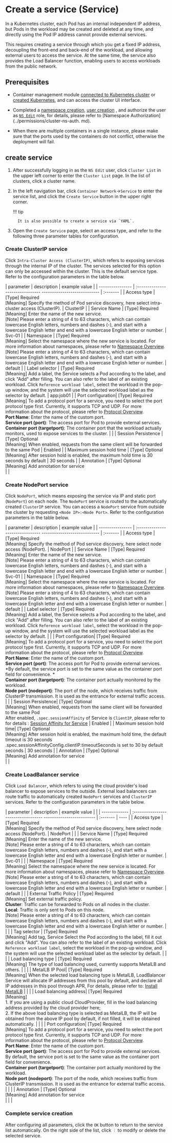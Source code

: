 # Create a service (Service)

In a Kubernetes cluster, each Pod has an internal independent IP address, but Pods in the workload may be created and deleted at any time, and directly using the Pod IP address cannot provide external services.

This requires creating a service through which you get a fixed IP address, decoupling the front-end and back-end of the workload, and allowing external users to access the service. At the same time, the service also provides the Load Balancer function, enabling users to access workloads from the public network.

## Prerequisites

- Container management module [connected to Kubernetes cluster](../clusters/integrate-cluster.md) or [created Kubernetes](../clusters/create-cluster.md), and can access the cluster UI interface.

- Completed a [namespace creation](../namespaces/createtens.md), [user creation](../../../ghippo/user-guide/access-control/user.md) , and authorize the user as [`NS Edit`](../permissions/permission-brief.md#ns-edit) role, for details, please refer to [Namespace Authorization](../permissions/cluster-ns-auth. md).

- When there are multiple containers in a single instance, please make sure that the ports used by the containers do not conflict, otherwise the deployment will fail.

## create service

1. After successfully logging in as the `NS Edit` user, click `Cluster List` in the upper left corner to enter the `Cluster List` page. In the list of clusters, click a cluster name.

     

2. In the left navigation bar, click `Container Network`->`Service` to enter the service list, and click the `Create Service` button in the upper right corner.

     

     !!! tip

         It is also possible to create a service via `YAML`.

3. Open the `Create Service` page, select an access type, and refer to the following three parameter tables for configuration.

     

### Create ClusterIP service

Click `Intra-Cluster Access (ClusterIP)`, which refers to exposing services through the internal IP of the cluster. The services selected for this option can only be accessed within the cluster. This is the default service type. Refer to the configuration parameters in the table below.

| parameter | description | example value |
| ---------------- | :------------------------------- ---------------------------- | :------- |
| Access type | [Type] Required<br />[Meaning] Specify the method of Pod service discovery, here select intra-cluster access (ClusterIP). | ClusterIP |
| Service Name | [Type] Required<br />[Meaning] Enter the name of the new service. <br />[Note] Please enter a string of 4 to 63 characters, which can contain lowercase English letters, numbers and dashes (-), and start with a lowercase English letter and end with a lowercase English letter or number. | Svc-01 |
| Namespace | [Type] Required<br />[Meaning] Select the namespace where the new service is located. For more information about namespaces, please refer to [Namespace Overview](../namespaces/createns.md). <br />[Note] Please enter a string of 4 to 63 characters, which can contain lowercase English letters, numbers and dashes (-), and start with a lowercase English letter and end with a lowercase English letter or number. | default |
| Label selector | [Type] Required<br />[Meaning] Add a label, the Service selects a Pod according to the label, and click "Add" after filling. You can also refer to the label of an existing workload. Click `Reference workload label`, select the workload in the pop-up window, and the system will use the selected workload label as the selector by default. | app:job01 |
| Port configuration| [Type] Required<br />[Meaning] To add a protocol port for a service, you need to select the port protocol type first. Currently, it supports TCP and UDP. For more information about the protocol, please refer to [Protocol Overview](../../../dce/what.md). <br />**Port Name**: Enter the name of the custom port. <br />**Service port (port)**: The access port for Pod to provide external services. <br />**Container port (targetport)**: The container port that the workload actually monitors, used to expose services to the cluster. | |
| Session Persistence | [Type] Optional<br /> [Meaning] When enabled, requests from the same client will be forwarded to the same Pod | Enabled |
| Maximum session hold time | [Type] Optional<br /> [Meaning] After session hold is enabled, the maximum hold time is 30 seconds by default | 30 seconds |
| Annotation | [Type] Optional<br />[Meaning] Add annotation for service<br /> | |

### Create NodePort service

Click `NodePort`, which means exposing the service via IP and static port (`NodePort`) on each node. The `NodePort` service is routed to the automatically created `ClusterIP` service. You can access a `NodePort` service from outside the cluster by requesting `<Node IP>:<Node Port>`. Refer to the configuration parameters in the table below.

| parameter | description | example value |
| ---------------- | :------------------------------- ---------------------------- | :------- |
| Access type | [Type] Required<br />[Meaning] Specify the method of Pod service discovery, here select node access (NodePort). | NodePort |
| Service Name | [Type] Required<br />[Meaning] Enter the name of the new service. <br />[Note] Please enter a string of 4 to 63 characters, which can contain lowercase English letters, numbers and dashes (-), and start with a lowercase English letter and end with a lowercase English letter or number. | Svc-01 |
| Namespace | [Type] Required<br />[Meaning] Select the namespace where the new service is located. For more information about namespaces, please refer to [Namespace Overview](../namespaces/createns.md). <br />[Note] Please enter a string of 4 to 63 characters, which can contain lowercase English letters, numbers and dashes (-), and start with a lowercase English letter and end with a lowercase English letter or number. | default |
| Label selector | [Type] Required<br />[Meaning] Add a label, the Service selects a Pod according to the label, and click "Add" after filling. You can also refer to the label of an existing workload. Click `Reference workload label`, select the workload in the pop-up window, and the system will use the selected workload label as the selector by default. | |
| Port configuration| [Type] Required<br />[Meaning] To add a protocol port for a service, you need to select the port protocol type first. Currently, it supports TCP and UDP. For more information about the protocol, please refer to [Protocol Overview](../../../dce/what.md). <br />**Port Name**: Enter the name of the custom port. <br />**Service port (port)**: The access port for Pod to provide external services. *By default, the service port is set to the same value as the container port field for convenience. *<br />**Container port (targetport)**: The container port actually monitored by the workload. <br />**Node port (nodeport)**: The port of the node, which receives traffic from ClusterIP transmission. It is used as the entrance for external traffic access. | |
| Session Persistence| [Type] Optional<br /> [Meaning] When enabled, requests from the same client will be forwarded to the same Pod<br />After enabled, `.spec.sessionAffinity` of Service is `ClientIP`, please refer to for details : [Session Affinity for Service](https://kubernetes.io/docs/reference/networking/virtual-ips/#session-affinity) | Enabled |
| Maximum session hold time| [Type] Optional<br /> [Meaning] After session hold is enabled, the maximum hold time, the default timeout is 30 seconds<br />.spec.sessionAffinityConfig.clientIP.timeoutSeconds is set to 30 by default seconds | 30 seconds |
| Annotation | [Type] Optional<br />[Meaning] Add annotation for service<br /> | |

### Create LoadBalancer service

Click `Load Balancer`, which refers to using the cloud provider's load balancer to expose services to the outside. External load balancers can route traffic to automatically created `NodePort` services and `ClusterIP` services. Refer to the configuration parameters in the table below.

| parameter | description | example value | |
| ------------- | :---------------------------------- ------------------------- | :------- | ---- |
| Access type | [Type] Required<br />[Meaning] Specify the method of Pod service discovery, here select node access (NodePort). | NodePort | |
| Service Name | [Type] Required<br />[Meaning] Enter the name of the new service. <br />[Note] Please enter a string of 4 to 63 characters, which can contain lowercase English letters, numbers and dashes (-), and start with a lowercase English letter and end with a lowercase English letter or number. | Svc-01 | |
| Namespace | [Type] Required<br />[Meaning] Select the namespace where the new service is located. For more information about namespaces, please refer to [Namespace Overview](../namespaces/createns.md). <br />[Note] Please enter a string of 4 to 63 characters, which can contain lowercase English letters, numbers and dashes (-), and start with a lowercase English letter and end with a lowercase English letter or number. | default | |
| External Traffic Policy | [Type] Required<br />[Meaning] Set external traffic policy. <br />**Cluster**: Traffic can be forwarded to Pods on all nodes in the cluster. <br />**Local**: Traffic is only sent to Pods on this node. <br />[Note] Please enter a string of 4 to 63 characters, which can contain lowercase English letters, numbers and dashes (-), and start with a lowercase English letter and end with a lowercase English letter or number. | | |
| Tag selector | [Type] Required<br /> [Meaning] Add tag, Service Select the Pod according to the label, fill it out and click "Add". You can also refer to the label of an existing workload. Click `Reference workload label`, select the workload in the pop-up window, and the system will use the selected workload label as the selector by default. | | |
| Load balancing type | [Type] Required<br /> [Meaning] The type of load balancing used, currently supports MetalLB and others. | | |
| MetalLB IP Pool| [Type] Required<br />[Meaning] When the selected load balancing type is MetalLB, LoadBalancer Service will allocate IP addresses from this pool by default, and declare all IP addresses in this pool through APR, For details, please refer to: [Install MetalLB](../../../network/modules/metallb/install.md) | | |
| Load balancing address| [Type] Required<br />[Meaning] <br />1. If you are using a public cloud CloudProvider, fill in the load balancing address provided by the cloud provider here;<br />2. If the above load balancing type is selected as MetalLB, the IP will be obtained from the above IP pool by default, if not filled, it will be obtained automatically. | | |
| Port configuration| [Type] Required<br />[Meaning] To add a protocol port for a service, you need to select the port protocol type first. Currently, it supports TCP and UDP. For more information about the protocol, please refer to [Protocol Overview](../../../dce/what.md). <br />**Port Name**: Enter the name of the custom port. <br />**Service port (port)**: The access port for Pod to provide external services. By default, the service port is set to the same value as the container port field for convenience. <br />**Container port (targetport)**: The container port actually monitored by the workload. <br />**Node port (nodeport)**: The port of the node, which receives traffic from ClusterIP transmission. It is used as the entrance for external traffic access. | | |
| Annotation | [Type] Optional<br />[Meaning] Add annotation for service<br /> | | |

### Complete service creation

After configuring all parameters, click the `OK` button to return to the service list automatically. On the right side of the list, click `︙` to modify or delete the selected service.

